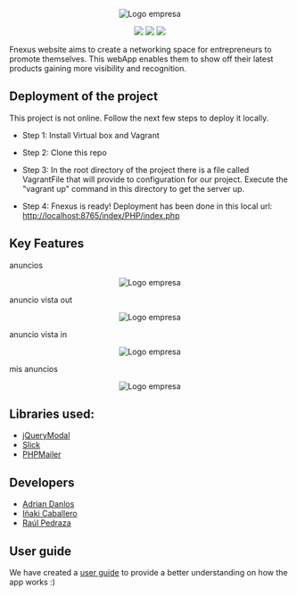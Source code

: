 <p align="center">
    <img src="https://raw.githubusercontent.com/fnexus/Reto2/master/index/img/logo_chiquito.png" alt="Logo empresa"/>
</p>
<p align="center">
    <img src="https://img.shields.io/badge/PHP-v7.2-8892be">
    <img src="https://img.shields.io/badge/JavaScript-Last_Version-f7df1e">
    <img src="https://img.shields.io/badge/CSS-3-orange">
</p>

<p>Fnexus website aims to create a networking space for entrepreneurs to promote themselves. This webApp enables them to show off their latest products gaining more visibility and recognition.</p>

## Deployment of the project
This project is not online. Follow the next few steps to deploy it locally.

- Step 1: Install Virtual box and Vagrant

- Step 2: Clone this repo

- Step 3: In the root directory of the project there is a file called VagrantFile that will provide to configuration for our project. Execute the "vagrant up" command in this directory to get the server up.

- Step 4: Fnexus is ready! Deployment has been done in this local url: <a href="http://localhost:8765/index/PHP/index.php"> http://localhost:8765/index/PHP/index.php</a>


## Key Features
<p>anuncios</p>
<p align="center">
    <img src="https://raw.githubusercontent.com/fnexus/Reto2/master/index/img/index_photo.png" alt="Logo empresa"/>
</p>
<p>anuncio vista out</p>
<p align="center">
    <img src="https://raw.githubusercontent.com/fnexus/Reto2/master/index/img/anuncio-captura.png" alt="Logo empresa"/>
</p>
<p>anuncio vista in</p>
<p align="center">
    <img src="https://raw.githubusercontent.com/fnexus/Reto2/master/index/img/anuncio-show-captura.png" alt="Logo empresa"/>
</p>
<p>mis anuncios</p>
<p align="center">
    <img src="https://raw.githubusercontent.com/fnexus/Reto2/master/index/img/misanuncios-captura.png" alt="Logo empresa"/>
</p>

## Libraries used:
 - <a href="https://jquerymodal.com/">jQueryModal</a>
 - <a href="https://kenwheeler.github.io/slick/">Slick</a>
 - <a href="https://github.com/PHPMailer/PHPMailer">PHPMailer</a>

## Developers
- <a href="https://github.com/AdrianDanlos">Adrian Danlos</a>
- <a href="https://github.com/inakicl">Iñaki Caballero</a>
- <a href="https://github.com/JulenOZegibide">Raúl Pedraza</a>

## User guide
We have created a [user guide](https://github.com/fnexus/Reto2/blob/desarrollo/documentacion/Manual%20de%20usuario%20reto%202%20-%20grupo%202.pdf) to provide a better understanding on how the app works :) 
